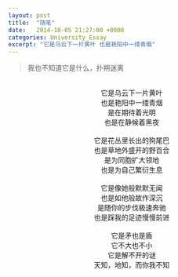 ```yaml
---
layout: post
title:  "随笔"
date:   2014-10-05 21:27:00 +0000
categories: University_Essay
excerpt: "它是乌云下一片黄叶 也是艳阳中一缕青烟"
---
```


<div>
<blockquote class="quote-style">
我也不知道它是什么，扑朔迷离
</blockquote>
<br>
</div>

<div align='center'>
它是乌云下一片黄叶<br>
也是艳阳中一缕青烟<br>
是在期待着光明<br>
也是在静候着黑夜<br>
<br>
它是花丛里长出的狗尾巴<br>
也是草地外盛开的野百合<br>
是为同胞扩大领地<br>
也是为自己繁衍生息<br>
<br>
它是像她般默默无闻<br>
也是如他般故作深沉<br>
是随你的步伐极速奔驰<br>
也是踩我的足迹慢慢前进<br>
<br>
它是矛也是盾<br>
它不大也不小<br>
它是解不开的谜<br>
天知，地知，而你我不知<br>
</div>